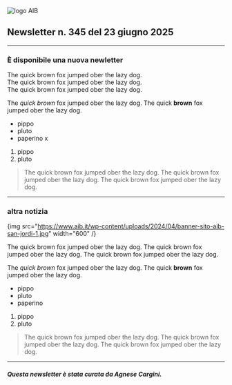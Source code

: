 ![logo AIB](https://gbergamin.github.io/news/logo.png)


## Newsletter n. 345 del 23 giugno 2025

---

### È disponibile una nuova newletter
The quick brown fox jumped ober the lazy dog.   
The quick brown fox jumped ober the lazy dog.  
The quick brown fox jumped ober the lazy dog. 

The *quick brown* fox jumped ober the lazy dog.
The quick **brown** fox jumped ober the lazy dog.
* pippo
* pluto
* paperino
x
1. pippo
2. pluto

>The quick brown fox jumped ober the lazy dog. 
The quick brown fox jumped ober the lazy dog.
>The quick brown fox jumped ober the lazy dog.

---
### altra notizia

{img src="https://www.aib.it/wp-content/uploads/2024/04/banner-sito-aib-san-jordi-1.jpg" width="600" /}

The quick brown fox jumped ober the lazy dog. 
The quick brown fox jumped ober the lazy dog. 
The quick brown fox jumped ober the lazy dog.

The *quick brown* fox jumped ober the lazy dog.
The quick **brown** fox jumped ober the lazy dog.
* pippo
* pluto
* paperino

1. pippo
2. pluto

>The quick brown fox jumped ober the lazy dog.
The quick brown fox jumped ober the lazy dog. The quick brown fox jumped ober the lazy dog.

---
##### Questa newsletter è stata curata da Agnese Cargini.


